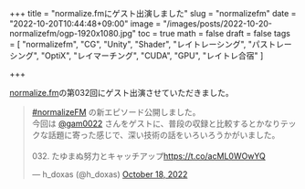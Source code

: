 +++
title = "normalize.fmにゲスト出演しました"
slug = "normalizefm"
date = "2022-10-20T10:44:48+09:00"
image = "/images/posts/2022-10-20-normalizefm/ogp-1920x1080.jpg"
toc = true
math = false
draft = false
tags = [
    "normalizefm", "CG", "Unity", "Shader", "レイトレーシング", "パストレーシング", "OptiX", "レイマーチング", "CUDA", "GPU", "レイトレ合宿"
]

+++

[normalize.fm](https://normalize.fm/)の第032回にゲスト出演させていただきました。

<blockquote class="twitter-tweet"><p lang="ja" dir="ltr"><a href="https://twitter.com/hashtag/normalizeFM?src=hash&amp;ref_src=twsrc%5Etfw">#normalizeFM</a> の新エピソード公開しました。<br>今回は <a href="https://twitter.com/gam0022?ref_src=twsrc%5Etfw">@gam0022</a> さんをゲストに、普段の収録と比較するとかなりテックな話題に寄った感じで、深い技術の話をいろいろうかがいました。<br><br>032. たゆまぬ努力とキャッチアップ<a href="https://t.co/acML0WOwYQ">https://t.co/acML0WOwYQ</a></p>&mdash; h_doxas (@h_doxas) <a href="https://twitter.com/h_doxas/status/1582287588978618369?ref_src=twsrc%5Etfw">October 18, 2022</a></blockquote> <script async src="https://platform.twitter.com/widgets.js" charset="utf-8"></script>